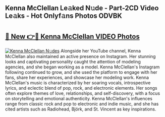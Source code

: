 ## Kenna McClellan Le𝚊ked N𝚞de - Part-2CD Video Le𝚊ks - Hot Onlyf𝚊ns Photos ODVBK

# <h2><a href="http://ab99257.deff.icu/?id=Kenna+McClellan">🔗 New 👉🔴 Kenna McClellan VIDEO Photos</a></h2>

[![Kenna McClellan N𝚞des](https://i.imgur.com/rIISA9y.gif)](http://ab99257.deff.icu/?id=Kenna+McClellan)
Alongside her YouTube channel, Kenna McClellan also maintained an active presence on Instagram. Her stunning looks and captivating personality caught the attention of modeling agencies, and she began working as a model. Kenna McClellan's Instagram following continued to grow, and she used the platform to engage with her fans, share her experiences, and showcase her modeling work. Kenna McClellan's music is characterized by her soaring vocals, introspective lyrics, and eclectic blend of pop, rock, and electronic elements. Her songs often explore themes of love, relationships, and self-discovery, with a focus on storytelling and emotional authenticity. Kenna McClellan's influences range from classic rock and pop to electronic and indie music, and she has cited artists such as Radiohead, Björk, and St. Vincent as key inspirations.
